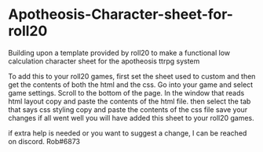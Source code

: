 # Apotheosis-Character-sheet-for-roll20
Building upon a template provided by roll20 to make a functional low calculation character sheet for the apotheosis ttrpg system

To add this to your roll20 games, first set the sheet used to custom and then get the contents of both the html and the css.
Go into your game and select game settings.
Scroll to the bottom of the page.
In the window that reads html layout copy and paste the contents of the html file.
then select the tab that says css styling
copy and paste the contents of the css file
save your changes
if all went well you will have added this sheet to your roll20 games.

if extra help is needed or you want to suggest a change, I can be reached on discord. Rob#6873
